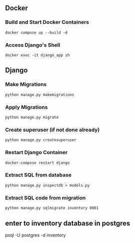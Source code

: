 ## Docker
### Build and Start Docker Containers
```
docker compose up --build -d
```
### Access Django's Shell
```
docker exec -it django_app sh
```

## Django
### Make Migrations
```
python manage.py makemigrations
```
### Apply Migrations
```
python manage.py migrate
```
### Create superuser (if not done already)
```
python manage.py createsuperuser
```
### Restart Django Container
```
docker-compose restart django 
```
### Extract SQL from database
```
python manage.py inspectdb > models.py
```
### Extract SQL code from migration
```
python manage.py sqlmigrate inventory 0001
```

## enter to inventory database in postgres
psql -U postgres -d inventory